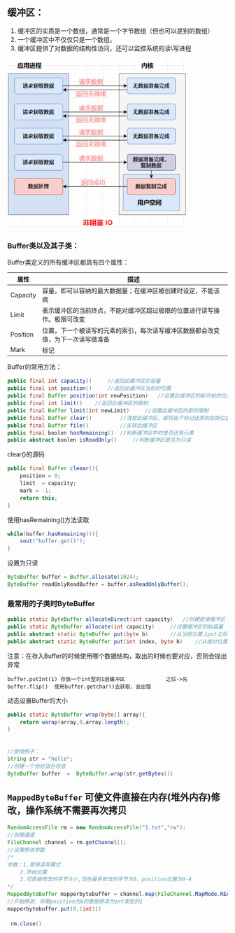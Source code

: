 

## 缓冲区：

1. 缓冲区的实质是一个数组，通常是一个字节数组（但也可以是别的数组）
2. 一个缓冲区中不仅仅只是一个数组。
3. 缓冲区提供了对数据的结构性访问，还可以监控系统的读\写进程



<img src="https://raw.githubusercontent.com/JIaaoooo/ImageHostingService/main/img/NIO%E6%A8%A1%E5%9E%8B.png" style="zoom:67%;" />

### Buffer类以及其子类：

Buffer类定义的所有缓冲区都具有四个属性：

| 属性     | 描述                                                         |
| -------- | ------------------------------------------------------------ |
| Capacity | 容量，即可以容纳的最大数据量；在缓冲区被创建时设定，不能该病 |
| Limit    | 表示缓冲区的当前终点，不能对缓冲区超过极限的位置进行读写操作。极限可改变 |
| Position | 位置，下一个被读写的元素的索引，每次读写缓冲区数据都会改变值，为下一次读写做准备 |
| Mark     | 标记                                                         |



Buffer的常用方法：

```java
public final int capacity()  	//返回此缓冲区的容量
public final int position()		//返回此缓冲区当前的位置
public final Buffer position(int newPosition)	//设置此缓冲区的新开始的位置
public final int limit()	//返回此缓冲区的限制
public final Buffer limit(int newLimit)		//设置此缓冲区的新的限制
public final Buffer clear()			//清楚此缓冲区，即将各个标记还原到初始位置，数据未消除    
public final Buffer file()			//反转此缓冲区
public final boolen hasRemaining()	//判断缓冲区中时是否还有元素
public abstract boolen isReadOnly()		//判断缓冲区是否为只读
```

clear()的源码

```java
public final Buffer cleear(){
	position = 0;
	limit  = capacity;
	mark = -1;
	return this;
}
```

使用hasRemaining()方法读取

```java
while(buffer.hasRemaining()){
	sout("buffer.get()");
}
```

设置为只读

```java
ByteBuffer buffer = Buffer.allocate(1024);
ByteBuffer readOnlyReadBuffer = buffer.asReadOnlyBuffer();
```



### 最常用的子类时ByteBuffer

```java
public static ByteBuffer allocateDirect(int capacity)	//创建直接缓冲区
public static ByteBuffer allocate(int capacity)		//设置缓冲区初始容量
public abstract static ByteBuffer put(byte b)		//从当前位置上put之后，position会自动+1
public abstract static ByteBuffer put(int index, byte b)	//从绝对位置上put，不会造成position的变化
```

注意：在存入Buffer的时候使用哪个数据结构，取出的时候也要对应，否则会抛出异常

```
buffer.putInt(1) 存放一个int型的1进缓冲区				之后->先buffer.flip()	使用buffer.getchar()去获取，会出错
```

动态设置Buffer的大小	

```java
public static ByteBuffer wrap(byte[] array){
	return warap(array,0,array.length);
}


//使用例子：
String str = "hello";
//创建一个恰好适合存放
ByteBuffer buffer  =  ByteBuffer.wrap(str.getBytes())
```





## `MappedByteBuffer` 可使文件直接在内存(堆外内存)修改，操作系统不需要再次拷贝

```java
RandomAccessFile rm = new RandomAccessFile("1.txt","rw");
//创建通道
FileChannel channel = rm.getChannel();
//设置修改参数
/*
参数：1.使用读写模式
	2.开始位置
	3.可直接修改的字节大小,现在最多修改的字节为5，position位置为0-4
*/
MappedByteBuffer mapperbytebuffer = channel.map(FileChannel.MapMode.READ_WRITE,0,5)；
//开始修改，将第position为0的数据修改为int类型的1
mapperbytebuffer.put(0,(int)1)
    
 rm.close()
```

